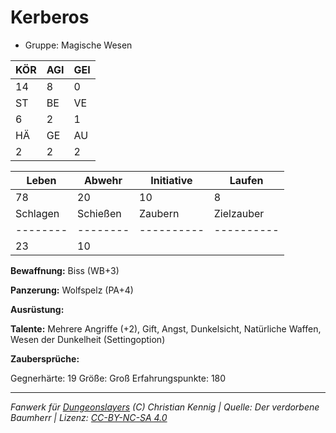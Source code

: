 # Kerberos  
- Gruppe: Magische Wesen  

| KÖR | AGI | GEI |  
| --- | --- | --- |  
| 14  | 8   | 0   |
| ST  | BE  | VE  |  
| 6   | 2   | 1   |
| HÄ  | GE  | AU  |  
| 2   | 2   | 2   |


| Leben    | Abwehr   | Initiative | Laufen     |
| -------- | -------- | ---------- | ---------- |
| 78       | 20       | 10         | 8          |
| Schlagen | Schießen | Zaubern    | Zielzauber |
| -------- | -------- | ---------- | ---------- |
| 23       | 10       |            |            |

**Bewaffnung:**
Biss (WB+3)

**Panzerung:**
Wolfspelz (PA+4)

**Ausrüstung:**


**Talente:**
Mehrere Angriffe (+2), Gift, Angst, Dunkelsicht, Natürliche Waffen, Wesen der Dunkelheit (Settingoption)

**Zaubersprüche:**


Gegnerhärte: 19
Größe: Groß
Erfahrungspunkte: 180



___
*Fanwerk für [Dungeonslayers](https://www.dungeonslayers.net/) (C) Christian Kennig | Quelle: Der verdorbene Baumherr | Lizenz: [CC-BY-NC-SA 4.0](https://creativecommons.org/licenses/by-nc-sa/4.0/deed.de)*